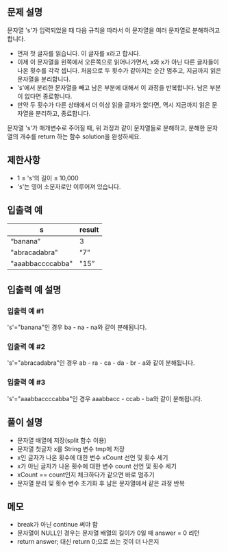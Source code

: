 ## 문제 설명
    
문자열 's'가 입력되었을 때 다음 규칙을 따라서 이 문자열을 여러 문자열로 분해하려고 합니다.

- 먼저 첫 글자를 읽습니다. 이 글자를 x라고 합시다.
- 이제 이 문자열을 왼쪽에서 오른쪽으로 읽어나가면서, x와 x가 아닌 다른 글자들이 나온 횟수를 각각 셉니다. 처음으로 두 횟수가 같아지는 순간 멈추고, 지금까지 읽은 문자열을 분리합니다.
- 's'에서 분리한 문자열을 빼고 남은 부분에 대해서 이 과정을 반복합니다. 남은 부분이 없다면 종료합니다.
- 만약 두 횟수가 다른 상태에서 더 이상 읽을 글자가 없다면, 역시 지금까지 읽은 문자열을 분리하고, 종료합니다.

문자열 's'가 매개변수로 주어질 때, 위 과정과 같이 문자열들로 분해하고, 분해한 문자열의 개수를 return 하는 함수 solution을 완성하세요.

## 제한사항

- 1 ≤ 's'의 길이 ≤ 10,000
- 's'는 영어 소문자로만 이루어져 있습니다.

## 입출력 예

| s | result |
| --- | --- |
| “banana” | 3 |
| "abracadabra" | “7” |
| "aaabbaccccabba" | "15” |

## 입출력 예 설명

### 입출력 예 #1

's'="banana"인 경우 ba - na - na와 같이 분해됩니다.

### 입출력 예 #2
's'="abracadabra"인 경우 ab - ra - ca - da - br - a와 같이 분해됩니다.

### 입출력 예 #3
's'="aaabbaccccabba"인 경우 aaabbacc - ccab - ba와 같이 분해됩니다.

## 풀이 설명

- 문자열 배열에 저장(split 함수 이용)
- 문자열 첫글자 x를 String 변수 tmp에 저장
- x인 글자가 나온 횟수에 대한 변수 xCount 선언 및 횟수 세기
- x가 아닌 글자가 나온 횟수에 대한 변수 count 선언 및 횟수 세기
- xCount == count인지 체크하다가 같으면 바로 멈추기
- 문자열 분리 및 횟수 변수 초기화 후 남은 문자열에서 같은 과정 반복

## 메모
- break가 아닌 continue 써야 함
- 문자열이 NULL인 경우는 문자열 배열의 길이가 0일 때 answer = 0 리턴
- return answer; 대신 return 0;으로 쓰는 것이 더 나은지 
